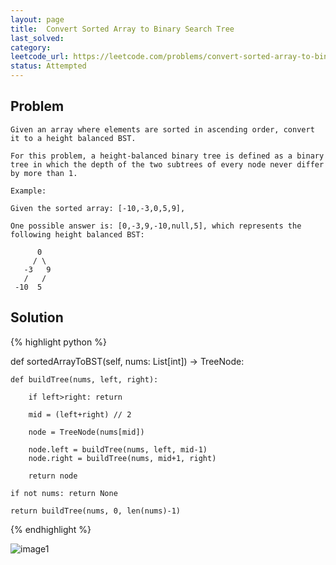 ```yaml
---
layout: page
title:  Convert Sorted Array to Binary Search Tree
last_solved: 
category: 
leetcode_url: https://leetcode.com/problems/convert-sorted-array-to-binary-search-tree/
status: Attempted
---
```


Problem
-------

```
Given an array where elements are sorted in ascending order, convert it to a height balanced BST.

For this problem, a height-balanced binary tree is defined as a binary tree in which the depth of the two subtrees of every node never differ by more than 1.

Example:

Given the sorted array: [-10,-3,0,5,9],

One possible answer is: [0,-3,9,-10,null,5], which represents the following height balanced BST:

      0
     / \
   -3   9
   /   /
 -10  5

```

Solution
----------

{% highlight python %}

def sortedArrayToBST(self, nums: List[int]) -> TreeNode:
    
    def buildTree(nums, left, right):
        
        if left>right: return
        
        mid = (left+right) // 2
        
        node = TreeNode(nums[mid])
        
        node.left = buildTree(nums, left, mid-1)
        node.right = buildTree(nums, mid+1, right)
        
        return node
    
    if not nums: return None
    
    return buildTree(nums, 0, len(nums)-1)

{% endhighlight %}


![image1]()